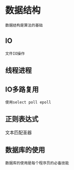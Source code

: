 # 数据结构
    数据结构是算法的基础
    
## IO
    文件IO操作
## 线程进程

## IO多路复用
    使用select poll epoll
## 正则表达式
   文本匹配圣器
    
## 数据库的使用
    数据库的使用是每个程序员的必备技能

